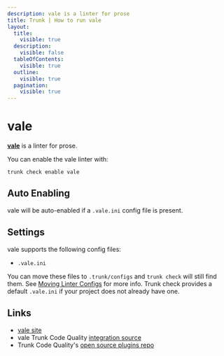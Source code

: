 ```yaml
---
description: vale is a linter for prose
title: Trunk | How to run vale
layout:
  title:
    visible: true
  description:
    visible: false
  tableOfContents:
    visible: true
  outline:
    visible: true
  pagination:
    visible: true
---
```


# vale

[**vale**](https://vale.sh/) is a linter for prose.

You can enable the vale linter with:

```shell
trunk check enable vale
```

## Auto Enabling

vale will be auto-enabled if a `.vale.ini` config file is present.

## Settings

vale supports the following config files:
* `.vale.ini`

You can move these files to `.trunk/configs` and `trunk check` will still find them. See [Moving Linter Configs](..#moving-linter-configs) for more info.
Trunk check provides a default `.vale.ini` if your project does not already have one.



## Links

- [vale site](https://vale.sh/)
- vale Trunk Code Quality [integration source](https://github.com/trunk-io/plugins/tree/main/linters/vale)
- Trunk Code Quality's [open source plugins repo](https://github.com/trunk-io/plugins/tree/main)
